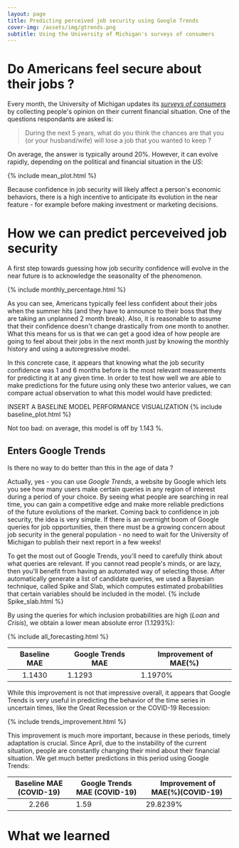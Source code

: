 ```yaml
---
layout: page
title: Predicting perceived job security using Google Trends
cover-img: /assets/img/gtrends.png
subtitle: Using the University of Michigan's surveys of consumers
---
```


# Do Americans feel secure about their jobs ?
Every month, the University of Michigan updates its *[surveys of consumers](https://data.sca.isr.umich.edu/data-archive/mine.php "Link to the surveys")* by collecting people's opinion on their current financial situation. One of the questions respondants are asked is:
>During the next 5 years, what do you think the chances are that you (or your husband/wife) will lose a job that you wanted to keep ?

On average, the answer is typically around 20%. However, it can evolve rapidly, depending on the political and financial situation in the *US*:

{% include mean_plot.html %}

Because confidence in job security will likely affect a person's economic behaviors, there is a high incentive to anticipate its evolution in the near feature - for example before making investment or marketing decisions. 

# How we can predict perceveived job security
A first step towards guessing how job security confidence will evolve in the near future is to acknowledge the seasonality of the phenomenon. 

{% include monthly_percentage.html %}

As you can see, Americans typically feel less confident about their jobs when the summer hits (and they have to announce to their boss that they are taking an unplanned 2 month break). Also, it is reasonable to assume that their confidence doesn't change drastically from one month to another. What this means for us is that we can get a good idea of how people are going to feel about their jobs in the next month just by knowing the monthly history and using a autoregressive model. 

In this concrete case, it appears that knowing what the job security confidence was 1 and 6 months before is the most relevant measurements for predicting it at any given time. 
In order to test how well we are able to make predictions for the future using only these two anterior values, we can compare actual observation to what this model would have predicted: 

INSERT A BASELINE MODEL PERFORMANCE VISUALIZATION
{% include baseline_plot.html %}

Not too bad: on average, this model is off by 1.143 %.

## Enters Google Trends
Is there no way to do better than this in the age of data ? 

Actually, yes - you can use *Google Trends*, a website by Google which lets you see how many users make certain queries in any region of interest during a period of your choice. By seeing what people are searching in real time, you can gain a competitive edge and make more reliable predictions of the future evolutions of the market. Coming back to confidence in job security, the idea is very simple. If there is an overnight boom of Google queries for job opportunities, then there must be a growing concern about job security in the general population - no need to wait for the University of Michigan to publish their next report in a few weeks!

To get the most out of Google Trends, you'll need to carefully think about what queries are relevant. If you cannot read people's minds, or are lazy, then you'll benefit from having an automated way of selecting those. After automatically generate a list of candidate queries, we used a Bayesian technique, called Spike and Slab, which computes estimated probabilities that certain variables should be included in the model. 
{% include Spike_slab.html %}

By using the queries for which inclusion probabilities are high (*Loan* and *Crisis*), we obtain a lower mean absolute error (1.1293%): 

{% include all_forecasting.html %}

|Baseline MAE | Google Trends MAE  | Improvement of MAE(%)
|:----------------------------: | ------------------------ | --------------
|1.1430 | 1.1293 | 1.1970%

While this improvement is not that impressive overall, it appears that Google Trends is very useful in predicting the behavior of the time series in uncertain times, like the Great Recession or the COVID-19 Recession:

{% include trends_improvement.html %}


This improvement is much more important, because in these periods, timely adaptation is crucial. Since April, due to the instability of the current situation, people are constantly changing their mind about their financial situation. We get much better predictions in this period using Google Trends:

|Baseline MAE (COVID-19) | Google Trends MAE (COVID-19) | Improvement of MAE(%)(COVID-19)
|:----------------------------: | ------------------------ | --------------
|2.266| 1.59 | 29.8239%




# What we learned







